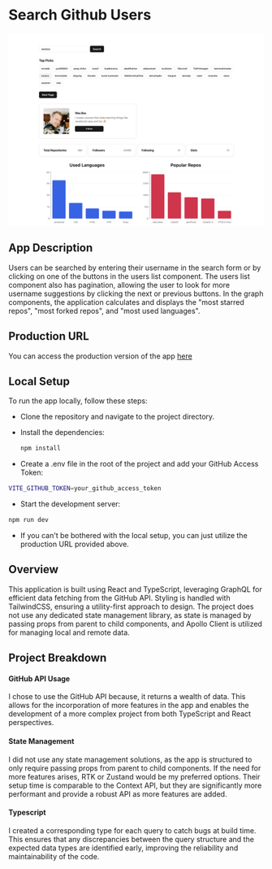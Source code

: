 # Search Github Users

![Screenshot](./screenshot.png)

## App Description

Users can be searched by entering their username in the search form or by clicking on one of the buttons in the users list component. The users list component also has pagination, allowing the user to look for more username suggestions by clicking the next or previous buttons. In the graph components, the application calculates and displays the "most starred repos", "most forked repos", and "most used languages".

## Production URL

You can access the production version of the app [here](https://search-github-users-react-ts-graphql.netlify.app/)

## Local Setup

To run the app locally, follow these steps:

- Clone the repository and navigate to the project directory.
- Install the dependencies:

  ```sh
  npm install
  ```

- Create a .env file in the root of the project and add your GitHub Access Token:

```sh
VITE_GITHUB_TOKEN=your_github_access_token
```

- Start the development server:

```sh
npm run dev
```

- If you can't be bothered with the local setup, you can just utilize the production URL provided above.

## Overview

This application is built using React and TypeScript, leveraging GraphQL for efficient data fetching from the GitHub API. Styling is handled with TailwindCSS, ensuring a utility-first approach to design. The project does not use any dedicated state management library, as state is managed by passing props from parent to child components, and Apollo Client is utilized for managing local and remote data.

## Project Breakdown

#### GitHub API Usage

I chose to use the GitHub API because, it returns a wealth of data. This allows for the incorporation of more features in the app and enables the development of a more complex project from both TypeScript and React perspectives.

#### State Management

I did not use any state management solutions, as the app is structured to only require passing props from parent to child components. If the need for more features arises, RTK or Zustand would be my preferred options. Their setup time is comparable to the Context API, but they are significantly more performant and provide a robust API as more features are added.

#### Typescript

I created a corresponding type for each query to catch bugs at build time. This ensures that any discrepancies between the query structure and the expected data types are identified early, improving the reliability and maintainability of the code.
